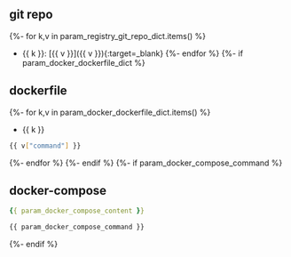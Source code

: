 ## git repo
{%- for k,v in param_registry_git_repo_dict.items() %}
  - {{ k }}: [{{ v }}]({{ v }}){:target=_blank}
{%- endfor %}
{%- if param_docker_dockerfile_dict %}
## dockerfile
{%- for k,v in param_docker_dockerfile_dict.items() %}
- {{ k }}
```bash
{{ v["command"] }}
```
{%- endfor %}
{%- endif %}
{%- if param_docker_compose_command %}
## docker-compose
```yaml
{{ param_docker_compose_content }}
```
```bash
{{ param_docker_compose_command }}
```
{%- endif %}